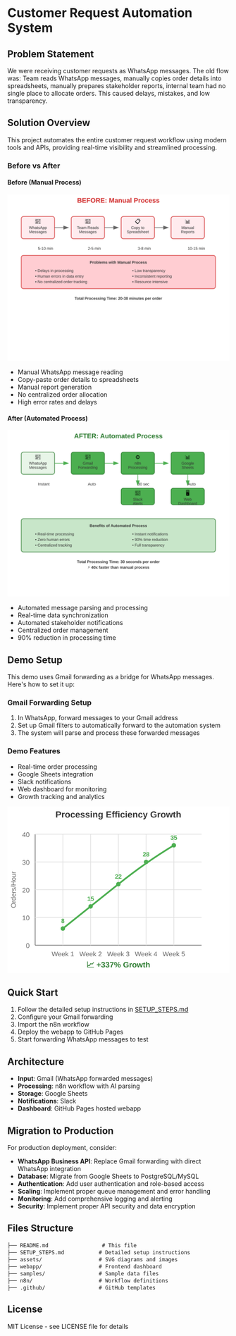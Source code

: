 # Customer Request Automation System

## Problem Statement

We were receiving customer requests as WhatsApp messages. The old flow was: Team reads WhatsApp messages, manually copies order details into spreadsheets, manually prepares stakeholder reports, internal team had no single place to allocate orders. This caused delays, mistakes, and low transparency.

## Solution Overview

This project automates the entire customer request workflow using modern tools and APIs, providing real-time visibility and streamlined processing.

### Before vs After

#### Before (Manual Process)
![Before Process](assets/before.svg)

- Manual WhatsApp message reading
- Copy-paste order details to spreadsheets
- Manual report generation
- No centralized order allocation
- High error rates and delays

#### After (Automated Process)
![After Process](assets/after.svg)

- Automated message parsing and processing
- Real-time data synchronization
- Automated stakeholder notifications
- Centralized order management
- 90% reduction in processing time

## Demo Setup

This demo uses Gmail forwarding as a bridge for WhatsApp messages. Here's how to set it up:

### Gmail Forwarding Setup
1. In WhatsApp, forward messages to your Gmail address
2. Set up Gmail filters to automatically forward to the automation system
3. The system will parse and process these forwarded messages

### Demo Features
- Real-time order processing
- Google Sheets integration
- Slack notifications
- Web dashboard for monitoring
- Growth tracking and analytics

![Growth Chart](assets/growth.svg)

## Quick Start

1. Follow the detailed setup instructions in [SETUP_STEPS.md](SETUP_STEPS.md)
2. Configure your Gmail forwarding
3. Import the n8n workflow
4. Deploy the webapp to GitHub Pages
5. Start forwarding WhatsApp messages to test

## Architecture

- **Input**: Gmail (WhatsApp forwarded messages)
- **Processing**: n8n workflow with AI parsing
- **Storage**: Google Sheets
- **Notifications**: Slack
- **Dashboard**: GitHub Pages hosted webapp

## Migration to Production

For production deployment, consider:

- **WhatsApp Business API**: Replace Gmail forwarding with direct WhatsApp integration
- **Database**: Migrate from Google Sheets to PostgreSQL/MySQL
- **Authentication**: Add user authentication and role-based access
- **Scaling**: Implement proper queue management and error handling
- **Monitoring**: Add comprehensive logging and alerting
- **Security**: Implement proper API security and data encryption

## Files Structure

```
├── README.md                 # This file
├── SETUP_STEPS.md           # Detailed setup instructions
├── assets/                  # SVG diagrams and images
├── webapp/                  # Frontend dashboard
├── samples/                 # Sample data files
├── n8n/                     # Workflow definitions
├── .github/                 # GitHub templates
```

## License

MIT License - see LICENSE file for details
